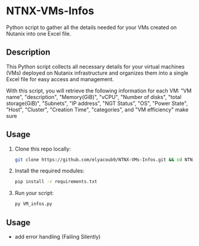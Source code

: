
# NTNX-VMs-Infos

Python script to gather all the details needed for your VMs created on Nutanix into one Excel file.

## Description

This Python script collects all necessary details for your virtual machines (VMs) deployed on Nutanix infrastructure and organizes them into a single Excel file for easy access and management.

With this script, you will retrieve the following information for each VM: "VM name", "description", "Memory(GiB)", "vCPU", "Number of disks", "total storage(GiB)", "Subnets", "IP address", "NGT Status", "OS", "Power State", "Host", "Cluster", "Creation Time", "categories", and "VM efficiency" 
make sure 

## Usage

1. Clone this repo locally:
   ```bash
   git clone https://github.com/elyacoub9/NTNX-VMs-Infos.git && cd NTNX-VMs-Infos
   ```

2. Install the required modules:
   ```bash
   pip install -r requirements.txt
   ```

3. Run your script:
   ```bash
   py VM_infos.py
   ```

## Usage
- add error handling (Failing Silently)


